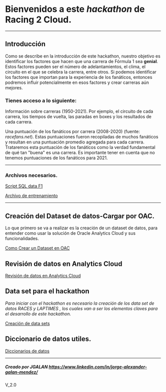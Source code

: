 # Bienvenidos a este *hackathon* de Racing 2 Cloud.

---

## Introducción

Como se describe en la introducción de este hackathon, nuestro objetivo es identificar los factores que hacen que una carrera de Fórmula 1 sea **genial**. Estos factores pueden ser el número de adelantamientos, el clima, el circuito en el que se celebra la carrera, entre otros. Si podemos identificar los factores que importan para la experiencia de los fanáticos, entonces podremos influir potencialmente en esos factores y crear carreras aún mejores.

### Tienes acceso a lo siguiente:

Información sobre carreras (1950-2021). Por ejemplo, el circuito de cada carrera, los tiempos de vuelta, las paradas en boxes y los resultados de cada carrera.

Una puntuación de los fanáticos por carrera (2008-2020) (fuente: _racefans.net_). Estas puntuaciones fueron recopiladas de muchos fanáticos y resultan en una puntuación promedio agregada para cada carrera. Trataremos esta puntuación de los fanáticos como la verdad fundamental de qué tan "buena" es una carrera. Es importante tener en cuenta que no tenemos puntuaciones de los fanáticos para 2021.

---

### Archivos necesarios.


[Script SQL data F1](opt/HackathonScript-redbull-create-user_V3.sql)

[Archivo de entrenamiento](opt/A_ordersalesdata.xlsx)

---


## Creación del Dataset de datos-Cargar por OAC.

Lo que primero se va a realizar es la creación de un dataset de datos, para entender como usar la solución de Oracle Analytics Cloud y sus funcionalidades.

[Como Crear un Dataset en OAC](Crear_Dataset_Excel.md)


## Revisión de datos en Analytics Cloud

[Revisión de datos en Analytics Cloud](AnalisisDatos.md)

## Data set para el hackathon

_Para iniciar con el hackathon es necesario la creación de los data set de datos RACES y LAPTIMES , los cuales van a ser los elementos claves para el desarrollo de este hackathon._


[Creación de data sets](Hackathon_datasets.md)


## Diccionario de datos utiles.


[Diccionarios de datos ](Diccionarios.md)



---

##### Creado por JGALAN https://www.linkedin.com/in/jorge-alexander-galan-mendez/
V_2.0